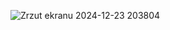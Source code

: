![Zrzut ekranu 2024-12-23 203804](https://github.com/user-attachments/assets/127e6861-29ef-48b8-b273-ccfc0456887a)

